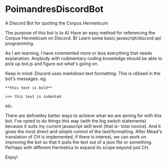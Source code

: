 # PoimandresDiscordBot
A  Discord Bot for quoting the Corpus Hermeticum

The purpose of this bot is to
A) Have an easy  method for referencing the Corpus Hermeticum on Discord.
B) Learn some basic javascript/discord api programming.

As I am learning, I have commented more or less everything that needs explanation.
Anybody with rudimentary coding knowledge should be able to pick up bot.js and figure out what's going on.

Keep in mind: Discord uses markdown text formatting. This is utilised in the bot's messages. eg.

`**this text is bold** `

`>>> this text is indented`

etc.

There are definetley better ways to achieve what we are aiming for with this bot. I've opted to do things this way (with the big switch statements) because it suits my current javascript skill level (that is- total novice). And it gives the most direct and simple control of the text/formatting. 
After Mead's translation of CH is implemented, if there is interest, we can work on improving the bot so that it pulls the text out of a json file or something. Perhaps with different Hermetica to expand its scope beyond just CH.

Enjoy!

